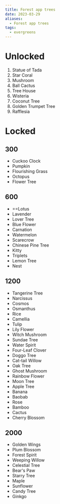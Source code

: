 ```yaml
---
title: Forest app trees
date: 2023-03-29
aliases:
  - Forest app trees
tags:
  - evergreens
---
```

# Unlocked

1. Statue of Tada
2. Star Coral
3. Mushroom
4. Ball Cactus
5. Tree House
6. Wisteria
7. Coconut Tree
8. Golden Trumpet Tree
9. Rafflesia

# Locked

## 300

- Cuckoo Clock
- Pumpkin
- Flourishing Grass
- Octopus
- Flower Tree

## 600

- ==Lotus
- Lavender
- Lover Tree
- Blue Flower
- Carnation
- Watermelon
- Scarecrow
- Chinese Pine Tree
- Kitty
- Triplets
- Lemon Tree
- Nest

## 1200

- Tangerine Tree
- Narcissus
- Cosmos
- Osmanthus
- Rice
- Camellia
- Tulip
- Lily Flower
- Witch Mushroom
- Sundae Tree
- Water Spirit
- Four-Leaf Clover
- Doggo Tree
- Cat-tail Willow
- Oak Tree
- Ghost Mushroom
- Rainbow Flower
- Moon Tree
- Apple Tree
- Banana
- Baobab
- Rose
- Bamboo
- Cactus
- Cherry Blossom

## 2000

- Golden Wings
- Plum Blossom
- Forest Spirit
- Weeping Willow
- Celestial Tree
- Bear's Paw
- Starry Tree
- Maple
- Sunflower
- Candy Tree
- Ginkgo